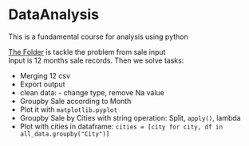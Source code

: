 # DataAnalysis
This is a fundamental course for analysis using python

[The Folder]("https://github.com/Hai-Hoang-88/DataAnalysis/tree/main/Pandas-Data-Science-Tasks-master") is tackle the problem from sale input  
Input is 12 months sale records. Then we solve tasks:
- Merging 12 csv
- Export output
- clean data: - change type, remove Na value
- Groupby Sale according to Month
- Plot it with `matplotlib.pyplot`
- Groupby Sale by Cities with string operation: Split, `apply()`, lambda
- Plot with cities in dataframe: `cities = [city for city, df in all_data.groupby("City")]`
